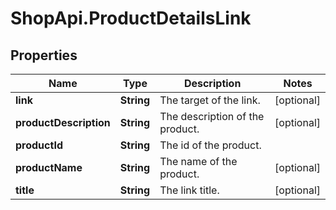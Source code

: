 # ShopApi.ProductDetailsLink

## Properties

Name | Type | Description | Notes
------------ | ------------- | ------------- | -------------
**link** | **String** | The target of the link. | [optional] 
**productDescription** | **String** | The description of the product. | [optional] 
**productId** | **String** | The id of the product. | 
**productName** | **String** | The name of the product. | [optional] 
**title** | **String** | The link title. | [optional] 


